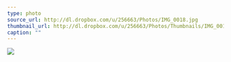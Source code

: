 ```yaml
---
type: photo
source_url: http://dl.dropbox.com/u/256663/Photos/IMG_0018.jpg
thumbnail_url: http://dl.dropbox.com/u/256663/Photos/Thumbnails/IMG_0018.jpg
caption: ""
---
```

![](http://dl.dropbox.com/u/256663/Photos/IMG_0018.jpg)